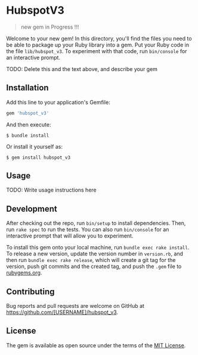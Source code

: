 # HubspotV3


>new gem  in Progress !!!

Welcome to your new gem! In this directory, you'll find the files you need to be able to package up your Ruby library into a gem. Put your Ruby code in the file `lib/hubspot_v3`. To experiment with that code, run `bin/console` for an interactive prompt.

TODO: Delete this and the text above, and describe your gem

## Installation

Add this line to your application's Gemfile:

```ruby
gem 'hubspot_v3'
```

And then execute:

    $ bundle install

Or install it yourself as:

    $ gem install hubspot_v3

## Usage

TODO: Write usage instructions here

## Development

After checking out the repo, run `bin/setup` to install dependencies. Then, run `rake spec` to run the tests. You can also run `bin/console` for an interactive prompt that will allow you to experiment.

To install this gem onto your local machine, run `bundle exec rake install`. To release a new version, update the version number in `version.rb`, and then run `bundle exec rake release`, which will create a git tag for the version, push git commits and the created tag, and push the `.gem` file to [rubygems.org](https://rubygems.org).

## Contributing

Bug reports and pull requests are welcome on GitHub at https://github.com/[USERNAME]/hubspot_v3.

## License

The gem is available as open source under the terms of the [MIT License](https://opensource.org/licenses/MIT).
